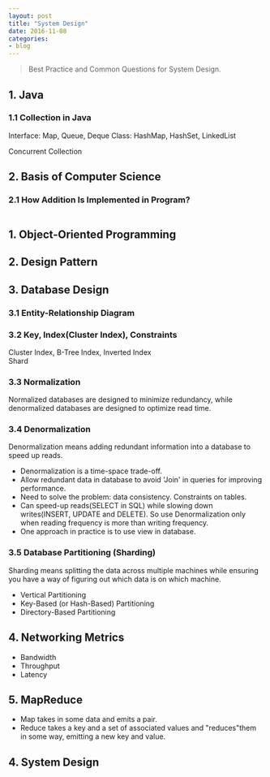 ```yaml
---
layout: post
title: "System Design"
date: 2016-11-08
categories:
- blog
---
```


> Best Practice and Common Questions for System Design.

## 1. Java
### 1.1 Collection in Java
Interface: Map, Queue, Deque
Class: HashMap, HashSet, LinkedList

Concurrent Collection

## 2. Basis of Computer Science
### 2.1 How Addition Is Implemented in Program?
```java

```
## 1. Object-Oriented Programming

## 2. Design Pattern

## 3. Database Design
### 3.1 Entity-Relationship Diagram
### 3.2 Key, Index(Cluster Index), Constraints
Cluster Index, B-Tree Index, Inverted Index  
Shard

### 3.3 Normalization
Normalized databases are designed to minimize redundancy, while denormalized databases are designed
to optimize read time.
### 3.4 Denormalization
Denormalization means adding redundant information into a database to speed up reads.
* Denormalization is a time-space trade-off.
* Allow redundant data in database to avoid 'Join' in queries for improving performance.
* Need to solve the problem: data consistency. Constraints on tables.
* Can speed-up reads(SELECT in SQL) while slowing down writes(INSERT, UPDATE and DELETE). So use Denormalization only when reading frequency is more than writing frequency.
* One approach in practice is to use view in database.
### 3.5 Database Partitioning (Sharding)
Sharding means splitting the data across multiple machines while ensuring you have a way of figuring out
which data is on which machine.
* Vertical Partitioning
* Key-Based (or Hash-Based) Partitioning
* Directory-Based Partitioning

## 4. Networking Metrics
* Bandwidth
* Throughput
* Latency

## 5. MapReduce
* Map takes in some data and emits a <key J value> pair.
* Reduce takes a key and a set of associated values and "reduces"them in some way, emitting a new key and value.

## 4. System Design
